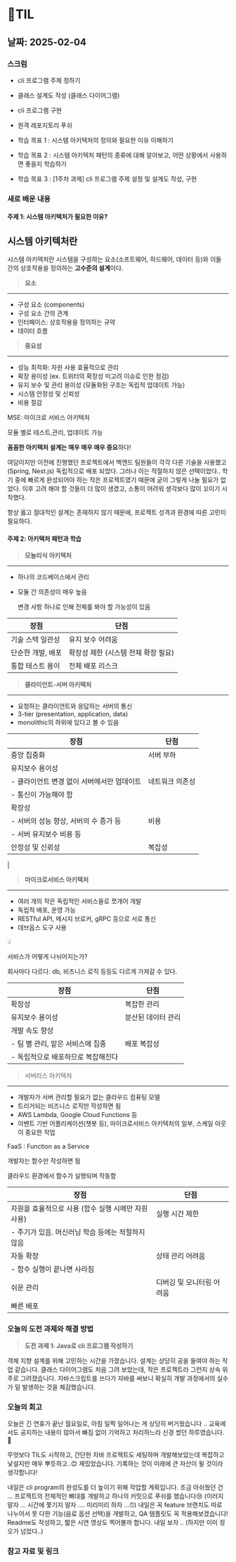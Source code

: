 # 🧾TIL
## 날짜: 2025-02-04
### 스크럼

- cli 프로그램 주제 정하기
- 클래스 설계도 작성 (클래스 다이어그램)
- cli 프로그램 구현
- 원격 레포지토리 푸쉬


- 학습 목표 1 : 시스템 아키텍처의 정의와 필요한 이유 이해하기
- 학습 목표 2 : 시스템 아키텍처 패턴의 종류에 대해 알아보고, 어떤 상황에서 사용하면 좋을지 학습하기
- 학습 목표 3 : [1주차 과제] cli 프로그램 주제 설정 및 설계도 작성, 구현 

### 새로 배운 내용
#### 주제 1: 시스템 아키텍처가 필요한 이유?
## 시스템 아키텍처란

시스템 아키텍처란 시스템을 구성하는 요소(소프트웨어, 하드웨어, 데이터 등)와 이들 간의 상호작용을 정의하는 **고수준의 설계**이다.

> **요소**
> 

---

- 구성 요소 (components)
- 구성 요소 간의 관계
- 인터페이스: 상호작용을 정의하는 규약
- 데이터 흐름

 

> **중요성**
> 

---

- 성능 최적화: 자원 사용 효율적으로 관리
- 확장 용이성 (ex. 트위터의 확장성 미고려 이슈로 인한 점검)
- 유지 보수 및 관리 용이성 (모듈화된 구조는 독립적 업데이트 가능)
- 시스템 안정성 및 신뢰성
- 비용 절감

<aside>
MSE: 마이크로 서비스 아키텍처

모듈 별로 테스트,관리, 업데이트 가능 
</aside>

**꼼꼼한 아키텍처 설계는 매우 매우 매우 중요**하다!

여담이지만 이전에 진행했던 프로젝트에서 백엔드 팀원들이 각각 다른 기술을 사용했고(Spring, Nest.js) 독립적으로 배포 되었다. 그러나 이는 적절하지 않은 선택이었다.. 학기 중에 빠르게 완성되어야 하는 작은 프로젝트였기 때문에 굳이 그렇게 나눌 필요가 없었다. 이후 고려 해야 할 것들이 더 많이 생겼고, 소통이 어려워 생각보다 많이 꼬이기 시작했다.

항상 옳고 절대적인 설계는 존재하지 않기 때문에, 프로젝트 성격과 환경에 따른 고민이 필요하다.

#### 주제 2: 아키텍처 패턴과 학습 
> **모놀리식 아키텍처**
> 

---

- 하나의 코드베이스에서 관리
- 모듈 간 의존성이 매우 높음
    
    변경 사항 하나로 인해 전체를 봐야 할 가능성이 있음
    

| 장점 | 단점 |
| --- | --- |
| 기술 스택 일관성 | 유지 보수 어려움 |
| 단순한 개발, 배포 | 확장성 제한 (시스템 전체 확장 필요) |
| 통합 테스트 용이 | 전체 배포 리스크 |

> **클라이언트-서버 아키텍처**
> 

---

- 요청하는 클라이언트와 응답하는 서버의 통신
- 3-tier (presentation, application, data)
- monolithic의 하위에 있다고 볼 수 있음

| 장점 | 단점 |
| --- | --- |
| 중앙 집중화 | 서버 부하 |
| 유지보수 용이성
- 클라이언트 변경 없이 서버에서만 업데이트 | 네트워크 의존성
- 통신이 가능해야 함 |
| 확장성
- 서버의 성능 향상, 서버의 수 증가 등 | 비용
- 서버 유지보수 비용 등 |
| 안정성 및 신뢰성  | 복잡성
 |

> **마이크로서비스 아키텍처**
> 

---

- 여러 개의 작은 독립적인 서비스들로 쪼개어 개발
- 독립적 배포, 운영 가능
- RESTful API, 메시지 브로커, gRPC 등으로 서로 통신
- 데브옵스 도구 사용

<aside>
💡

서비스가 어떻게 나뉘어지는가?

회사마다 다르다. db, 비즈니스 로직 등등도 다르게 가져갈 수 있다.

</aside>

| 장점 | 단점 |
| --- | --- |
| 확장성 | 복잡한 관리 |
| 유지보수 용이성 | 분산된 데이터 관리 |
| 개발 속도 향상
- 팀 별 관리, 맡은 서비스에 집중  | 배포 복잡성
- 독립적으로 배포하므로 복잡해진다 |

> 서버리스 아키텍처
> 

---

- 개발자가 서버 관리할 필요가 없는 클라우드 컴퓨팅 모델
- 트리거되는 비즈니스 로직만 작성하면 됨
- AWS Lambda, Google Cloud Functions 등
- 이벤트 기반 어플리케이션(챗봇 등), 마이크로서비스 아키텍처의 일부, 스케일 아웃이 중요한 작업

<aside>

FaaS : Function as a Service

개발자는 함수만 작성하면 됨

클라우드 환경에서 함수가 실행되며 작동함

</aside>

| 장점 | 단점 |
| --- | --- |
| 자원을 효율적으로 사용 (함수 실행 시에만 자원 사용) | 실행 시간 제한
- 주기가 있음. 머신러닝 학습 등에는 적절하지 않음 |
| 자동 확장 | 상태 관리 어려움
- 함수 실행이 끝나면 사라짐 |
| 쉬운 관리 | 디버깅 및 모니터링 어려움 |
| 빠른 배포 |  |

### 오늘의 도전 과제와 해결 방법
> **도전 과제 1: Java로 cli 프로그램 작성하기**

객체 지향 설계를 위해 고민하는 시간을 가졌습니다.
설계는 상당히 공을 들여야 하는 작업 같습니다.
클래스 다이어그램도 처음 그려 보았는데, 작은 프로젝트라 그런지 상속 위주로 그려졌습니다.
자바스크립트를 쓰다가 자바를 써보니 확실히 개발 과정에서의 실수가 덜 발생하는 것을 체감했습니다.


### 오늘의 회고
오늘은 긴 연휴가 끝난 월요일로, 아침 일찍 일어나는 게 상당히 버거웠습니다 ..
교육에서도 공지하는 내용이 많아서 빠짐 없이 기억하고 처리하느라 신경 썼던 하루였습니다. 🥹

무엇보다 TIL도 시작하고, 간단한 자바 프로젝트도 세팅하며 개발해보았는데
복잡하고 낯설지만 매우 뿌듯하고..😊 재밌었습니다.
기록하는 것이 미래에 큰 자산이 될 것이라 생각합니다!

내일은 cli program의 완성도를 더 높이기 위해 작업할 계획입니다.
조금 아쉬웠던 건 ... 프로젝트의 전체적인 뼈대를 개발하고 하나의 커밋으로 푸쉬를 했습니다😢
(이러지 말자 ... 시간에 쫓기지 말자 .... 미리미리 하자 ...⏰)
내일은 꼭 feature 브랜치도 따로 나누어서 못 다한 기능(음료 옵션 선택)을 개발하고,
QA 템플릿도 꼭 적용해보겠습니다! 
Readme도 작성하고, 짧은 시연 영상도 찍어볼까 합니다.
내일 보자 .. (하지만 이미 정오가 넘었다..)

### 참고 자료 및 링크

